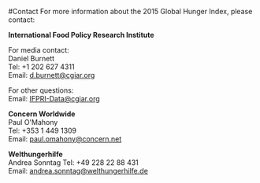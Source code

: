 #Contact
For more information about the 2015 Global Hunger Index, please contact:

**International Food Policy Research Institute**  

For media contact:  
Daniel Burnett  
Tel: +1 202 627 4311  
Email: d.burnett@cgiar.org  

For other questions:  
Email: IFPRI-Data@cgiar.org

**Concern Worldwide**  
Paul O'Mahony  
Tel: +353 1 449 1309  
Email: paul.omahony@concern.net  

**Welthungerhilfe**  
Andrea Sonntag 
Tel: +49 228 22 88 431  
Email: andrea.sonntag@welthungerhilfe.de
